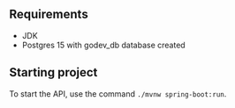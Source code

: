## Requirements
* JDK
* Postgres 15 with godev_db database created
    
## Starting project

To start the API, use the command `./mvnw spring-boot:run`.

